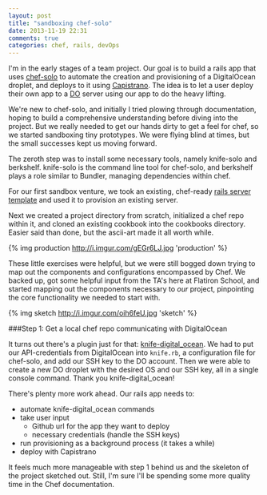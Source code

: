 ```yaml
---
layout: post
title: "sandboxing chef-solo"
date: 2013-11-19 22:31
comments: true
categories: chef, rails, devOps
---
```

I'm in the early stages of a team project. Our goal is to build a rails app that uses [chef-solo](http://docs.opscode.com/chef_solo.html) to automate the creation and provisioning of a DigitalOcean droplet, and deploys to it using [Capistrano](https://github.com/capistrano/capistrano). The idea is to let a user deploy their own app to a [DO](http://digitalocean.com/) server using our app to do the heavy lifting.

We're new to chef-solo, and initially I tried plowing through documentation, hoping to build a comprehensive understanding before diving into the project. But we really needed to get our hands dirty to get a feel for chef, so we started sandboxing tiny prototypes. We were flying blind at times, but the small successes kept us moving forward.

The zeroth step was to install some necessary tools, namely knife-solo and berkshelf. knife-solo is the command line tool for chef-solo, and berkshelf plays a role similar to Bundler, managing dependencies within chef.

For our first sandbox venture, we took an existing, chef-ready [rails server template](https://github.com/TalkingQuickly/rails-server-template) and used it to provision an existing server.

Next we created a project directory from scratch, initialized a chef repo within it, and cloned an existing cookbook into the cookbooks directory. Easier said than done, but the ascii-art made it all worth while.

{% img production http://i.imgur.com/gEGr6LJ.jpg 'production' %}

These little exercises were helpful, but we were still bogged down trying to map out the components and configurations encompassed by Chef. We backed up, got some helpful input from the TA's here at Flatiron School, and started mapping out the components necessary to *our* project, pinpointing the core functionality we needed to start with.

{% img sketch http://i.imgur.com/oih6feU.jpg 'sketch' %}

###Step 1: Get a local chef repo communicating with DigitalOcean

It turns out there's a plugin just for that: [knife-digital_ocean](https://github.com/rmoriz/knife-digital_ocean). We had to put our API-credentials from DigitalOcean into `knife.rb`, a configuration file for chef-solo, and add our SSH key to the DO account. Then we were able to create a new DO droplet with the desired OS and our SSH key, all in a single console command. Thank you knife-digital_ocean!

There's plenty more work ahead. Our rails app needs to:

- automate knife-digital_ocean commands
- take user input
	- Github url for the app they want to deploy
	- necessary credentials (handle the SSH keys)
- run provisioning as a background process (it takes a while)
- deploy with Capistrano

It feels much more manageable with step 1 behind us and the skeleton of the project sketched out. Still, I'm sure I'll be spending some more quality time in the Chef documentation.

